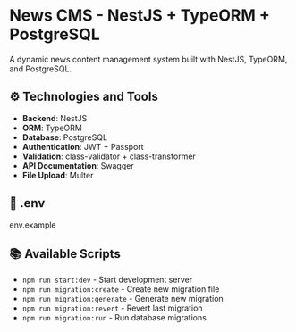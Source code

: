 # News CMS - NestJS + TypeORM + PostgreSQL

A dynamic news content management system built with NestJS, TypeORM, and PostgreSQL.

## ⚙️ Technologies and Tools

- **Backend**: NestJS
- **ORM**: TypeORM
- **Database**: PostgreSQL
- **Authentication**: JWT + Passport
- **Validation**: class-validator + class-transformer
- **API Documentation**: Swagger
- **File Upload**: Multer

## 🔐 .env

env.example

## 📚 Available Scripts

- `npm run start:dev` - Start development server
- `npm run migration:create` - Create new migration file
- `npm run migration:generate` - Generate new migration
- `npm run migration:revert` - Revert last migration
- `npm run migration:run` - Run database migrations
